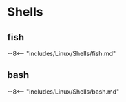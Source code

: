 # Shells

## fish

--8<-- "includes/Linux/Shells/fish.md"


## bash

--8<-- "includes/Linux/Shells/bash.md"
